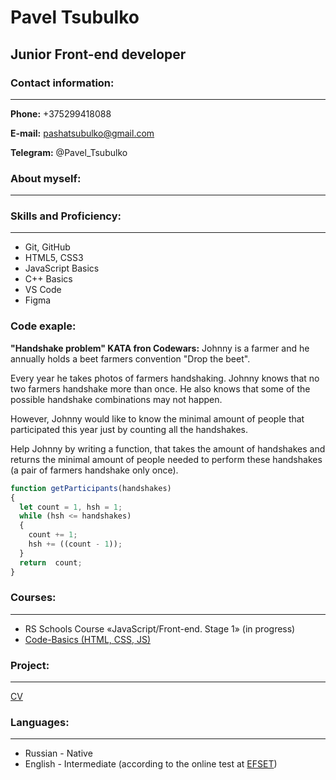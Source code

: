 # Pavel Tsubulko
## Junior Front-end developer

### Contact information:

***

**Phone:** +375299418088

**E-mail:** pashatsubulko@gmail.com

**Telegram:** @Pavel_Tsubulko

### About myself:

***

### Skills and Proficiency:

***

* Git, GitHub
* HTML5, CSS3
* JavaScript Basics
* C++ Basics
* VS Code
* Figma

### Code exaple:
**"Handshake problem" KATA fron Codewars:** Johnny is a farmer and he annually holds a beet farmers convention "Drop the beet".

Every year he takes photos of farmers handshaking. Johnny knows that no two farmers handshake more than once. He also knows that some of the possible handshake combinations may not happen.

However, Johnny would like to know the minimal amount of people that participated this year just by counting all the handshakes.

Help Johnny by writing a function, that takes the amount of handshakes and returns the minimal amount of people needed to perform these handshakes (a pair of farmers handshake only once).

```js
function getParticipants(handshakes)
{
  let count = 1, hsh = 1;
  while (hsh <= handshakes) 
  {
    count += 1;
    hsh += ((count - 1));
  }
  return  count;
} 
```


### Courses:

***

* RS Schools Course «JavaScript/Front-end. Stage 1» (in progress)
* [Code-Basics (HTML, CSS, JS)](https://ru.code-basics.com/)

### Project:

***

[CV](https://github.com/Tsubulko/rsschool-cv)

### Languages:

***

* Russian - Native 
* English - Intermediate (according to the online test at [EFSET](www.efset.org))